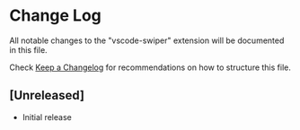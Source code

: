 # Change Log

All notable changes to the "vscode-swiper" extension will be documented in this file.

Check [Keep a Changelog](http://keepachangelog.com/) for recommendations on how to structure this file.

## [Unreleased]

- Initial release